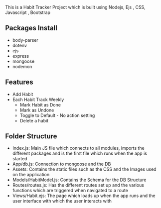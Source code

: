 This is a Habit Tracker  Project which is built using Nodejs, Ejs , CSS, Javascript , Bootstrap

## Packages Install
- body-parser <br/>
- dotenv<br/>
- ejs<br/>
- express<br/>
- mongoose<br/>
- nodemon<br/>

## Features
- Add Habit <br/>
- Each Habit Track Weekly<br/>
  - Mark Habit as Done
  - Mark as Undone
  - Toggle to Default - No action setting
  - Delete a habit

## Folder Structure 
- Index.js: Main JS file which connects to all modules, imports the different packages and is the first file which runs when the app is started
- App/db.js: Connection to mongoose and the DB
- Assets: Contains the static files such as the CSS and the Images used on the application
- Models/HabitModel.js: Contains the Schema for the DB Structure
- Routes/routes.js: Has the different routes set up and the various functions which are triggered when navigated to a route
- Views/Habit.ejs: The page which loads up when the app runs and the user interface with which the user interacts with